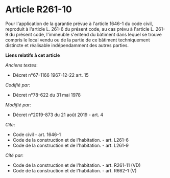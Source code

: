 # Article R261-10

Pour l'application de la garantie prévue à l'article 1646-1 du code civil, reproduit à l'article L. 261-6 du présent code, au
cas prévu à l'article L. 261-9 du présent code, l'immeuble s'entend du bâtiment dans lequel se trouve compris le local vendu
ou de la partie de ce bâtiment techniquement distincte et réalisable indépendamment des autres parties.

**Liens relatifs à cet article**

_Anciens textes_:

  - Décret n°67-1166 1967-12-22 art. 15

_Codifié par_:

  - Décret n°78-622 du 31 mai 1978

_Modifié par_:

  - Décret n°2019-873 du 21 août 2019 - art. 4

_Cite_:

  - Code civil - art. 1646-1
  - Code de la construction et de l'habitation. - art. L261-6
  - Code de la construction et de l'habitation. - art. L261-9

_Cité par_:

  - Code de la construction et de l'habitation. - art. R261-11 (VD)
  - Code de la construction et de l'habitation. - art. R662-1 (V)
